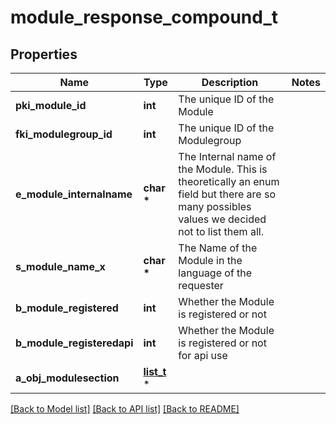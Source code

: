 # module_response_compound_t

## Properties
Name | Type | Description | Notes
------------ | ------------- | ------------- | -------------
**pki_module_id** | **int** | The unique ID of the Module | 
**fki_modulegroup_id** | **int** | The unique ID of the Modulegroup | 
**e_module_internalname** | **char \*** | The Internal name of the Module.  This is theoretically an enum field but there are so many possibles values we decided not to list them all. | 
**s_module_name_x** | **char \*** | The Name of the Module in the language of the requester | 
**b_module_registered** | **int** | Whether the Module is registered or not | 
**b_module_registeredapi** | **int** | Whether the Module is registered or not for api use | 
**a_obj_modulesection** | [**list_t**](modulesection_response_compound.md) \* |  | 

[[Back to Model list]](../README.md#documentation-for-models) [[Back to API list]](../README.md#documentation-for-api-endpoints) [[Back to README]](../README.md)


